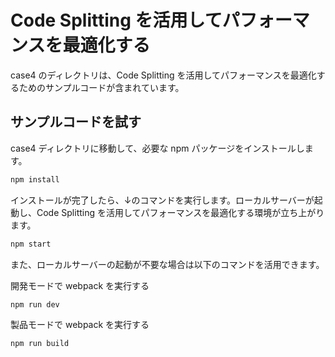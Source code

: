 # Code Splitting を活用してパフォーマンスを最適化する

case4 のディレクトリは、Code Splitting を活用してパフォーマンスを最適化するためのサンプルコードが含まれています。

## サンプルコードを試す

case4 ディレクトリに移動して、必要な npm パッケージをインストールします。

```sh
npm install
```

インストールが完了したら、↓のコマンドを実行します。ローカルサーバーが起動し、Code Splitting を活用してパフォーマンスを最適化する環境が立ち上がります。

```sh
npm start
```

また、ローカルサーバーの起動が不要な場合は以下のコマンドを活用できます。

開発モードで webpack を実行する
```sh
npm run dev
```

製品モードで webpack を実行する
```sh
npm run build
```

